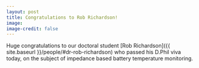 ```yaml
---
layout: post
title: Congratulations to Rob Richardson!
image: 
image-credit: false
---
```


Huge congratulations to our doctoral student [Rob Richardson]({{ site.baseurl }}/people/#dr-rob-richardson) who passed his D.Phil viva today, on the subject of impedance based battery temperature monitoring.
